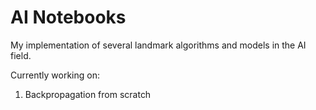 # AI Notebooks

My implementation of several landmark algorithms and models in the AI field.


Currently working on:

1. Backpropagation from scratch

